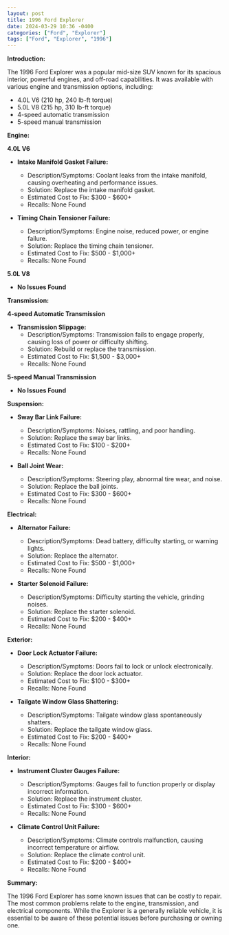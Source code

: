 ```yaml
---
layout: post
title: 1996 Ford Explorer
date: 2024-03-29 10:36 -0400
categories: ["Ford", "Explorer"]
tags: ["Ford", "Explorer", "1996"]
---
```

**Introduction:**

The 1996 Ford Explorer was a popular mid-size SUV known for its spacious interior, powerful engines, and off-road capabilities. It was available with various engine and transmission options, including:

* 4.0L V6 (210 hp, 240 lb-ft torque)
* 5.0L V8 (215 hp, 310 lb-ft torque)
* 4-speed automatic transmission
* 5-speed manual transmission

**Engine:**

**4.0L V6**

* **Intake Manifold Gasket Failure:**
    * Description/Symptoms: Coolant leaks from the intake manifold, causing overheating and performance issues.
    * Solution: Replace the intake manifold gasket.
    * Estimated Cost to Fix: $300 - $600+
    * Recalls: None Found

* **Timing Chain Tensioner Failure:**
    * Description/Symptoms: Engine noise, reduced power, or engine failure.
    * Solution: Replace the timing chain tensioner.
    * Estimated Cost to Fix: $500 - $1,000+
    * Recalls: None Found

**5.0L V8**

* **No Issues Found**

**Transmission:**

**4-speed Automatic Transmission**

* **Transmission Slippage:**
    * Description/Symptoms: Transmission fails to engage properly, causing loss of power or difficulty shifting.
    * Solution: Rebuild or replace the transmission.
    * Estimated Cost to Fix: $1,500 - $3,000+
    * Recalls: None Found

**5-speed Manual Transmission**

* **No Issues Found**

**Suspension:**

* **Sway Bar Link Failure:**
    * Description/Symptoms: Noises, rattling, and poor handling.
    * Solution: Replace the sway bar links.
    * Estimated Cost to Fix: $100 - $200+
    * Recalls: None Found

* **Ball Joint Wear:**
    * Description/Symptoms: Steering play, abnormal tire wear, and noise.
    * Solution: Replace the ball joints.
    * Estimated Cost to Fix: $300 - $600+
    * Recalls: None Found

**Electrical:**

* **Alternator Failure:**
    * Description/Symptoms: Dead battery, difficulty starting, or warning lights.
    * Solution: Replace the alternator.
    * Estimated Cost to Fix: $500 - $1,000+
    * Recalls: None Found

* **Starter Solenoid Failure:**
    * Description/Symptoms: Difficulty starting the vehicle, grinding noises.
    * Solution: Replace the starter solenoid.
    * Estimated Cost to Fix: $200 - $400+
    * Recalls: None Found

**Exterior:**

* **Door Lock Actuator Failure:**
    * Description/Symptoms: Doors fail to lock or unlock electronically.
    * Solution: Replace the door lock actuator.
    * Estimated Cost to Fix: $100 - $300+
    * Recalls: None Found

* **Tailgate Window Glass Shattering:**
    * Description/Symptoms: Tailgate window glass spontaneously shatters.
    * Solution: Replace the tailgate window glass.
    * Estimated Cost to Fix: $200 - $400+
    * Recalls: None Found

**Interior:**

* **Instrument Cluster Gauges Failure:**
    * Description/Symptoms: Gauges fail to function properly or display incorrect information.
    * Solution: Replace the instrument cluster.
    * Estimated Cost to Fix: $300 - $600+
    * Recalls: None Found

* **Climate Control Unit Failure:**
    * Description/Symptoms: Climate controls malfunction, causing incorrect temperature or airflow.
    * Solution: Replace the climate control unit.
    * Estimated Cost to Fix: $200 - $400+
    * Recalls: None Found

**Summary:**

The 1996 Ford Explorer has some known issues that can be costly to repair. The most common problems relate to the engine, transmission, and electrical components. While the Explorer is a generally reliable vehicle, it is essential to be aware of these potential issues before purchasing or owning one.
